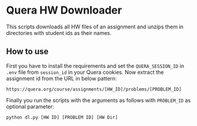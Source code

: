 # Quera HW Downloader
This scripts downloads all HW files of an assignment and unzips them in directories with student ids as their names.
## How to use
First you have to install the requirements and set the `QUERA_SESSION_ID` in `.env` file from `session_id` in your Quera cookies.
Now extract the assignment id from the URL in below pattern:

`https://quera.org/course/assignments/[HW_ID]/problems/[PROBLEM_ID]`

Finally you run the scripts with the arguments as follows with `PROBLEM_ID` as optional parameter:

`python dl.py [HW ID] [PROBLEM ID] [HW Dir]`